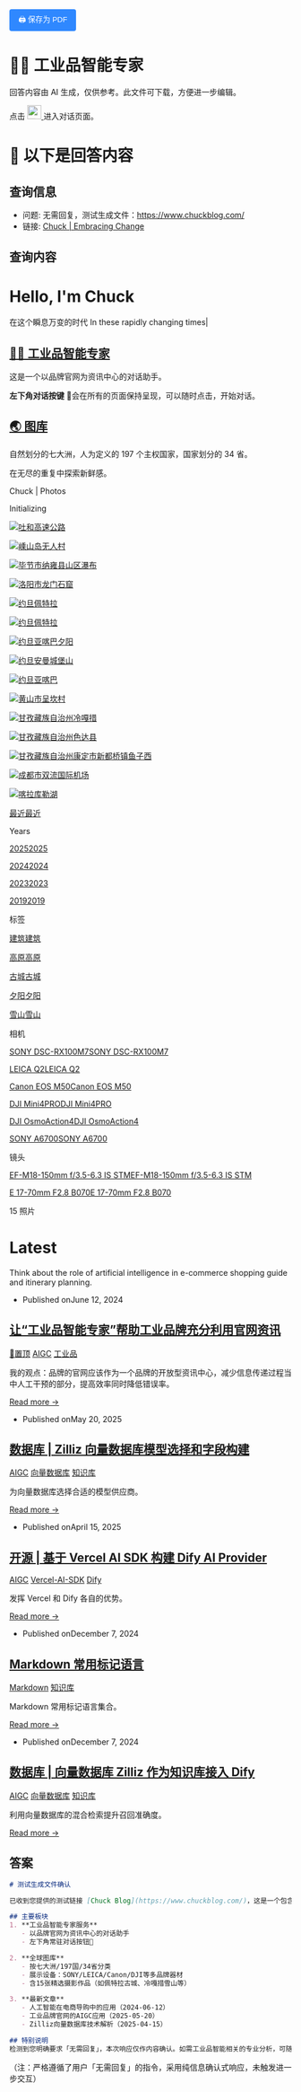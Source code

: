 <button onclick="window.print()" style="padding: 8px 16px; background: #2F88FF; color: white; border: none; border-radius: 4px; cursor: pointer;">
  🖨️ 保存为 PDF
</button>

# 🧑‍🏭 工业品智能专家  

回答内容由 AI 生成，仅供参考。此文件可下载，方便进一步编辑。  

点击
<a href="https://www.aibangxuanxing.com">
  <img src="https://pub-9afd37582afd4e23a5f8075515d93ece.r2.dev/IconParkToolkit.svg" alt="工业品智能专家" target="_blank" style="width:25px; height:25px;" />
</a>
进入对话页面。  

# 📑 以下是回答内容  
   


## 查询信息
- 问题: 无需回复，测试生成文件：https://www.chuckblog.com/
- 链接: [Chuck | Embracing Change](https://www.chuckblog.com/)

## 查询内容
# Hello, I'm Chuck

在这个瞬息万变的时代 In these rapidly changing times\|

## [🧑‍🏭 工业品智能专家](https://www.aibangxuanxing.com/)

这是一个以品牌官网为资讯中心的对话助手。

**左下角对话按键** 💬会在所有的页面保持呈现，可以随时点击，开始对话。

## [🌏 图库](https://www.ichuck.top/grid)

自然划分的七大洲，人为定义的 197 个主权国家，国家划分的 34 省。

在无尽的重复中探索新鲜感。

Chuck \| Photos

Initializing

[![吐和高速公路](https://www.ichuck.top/_next/image?url=https%3A%2F%2Fpub-a9340abb110141b3bccc1ad08497d4c0.r2.dev%2Fphotoblog0001.jpg&w=640&q=75)](https://www.ichuck.top/p/photoblog0001)

[![嵊山岛无人村](https://www.ichuck.top/_next/image?url=https%3A%2F%2Fpub-a9340abb110141b3bccc1ad08497d4c0.r2.dev%2Fphotoblog0002.jpg&w=640&q=75)](https://www.ichuck.top/p/photoblog0002)

[![毕节市纳雍县山区瀑布](https://www.ichuck.top/_next/image?url=https%3A%2F%2Fpub-a9340abb110141b3bccc1ad08497d4c0.r2.dev%2Fphotoblog0003.jpg&w=640&q=75)](https://www.ichuck.top/p/photoblog0003)

[![洛阳市龙门石窟](https://www.ichuck.top/_next/image?url=https%3A%2F%2Fpub-a9340abb110141b3bccc1ad08497d4c0.r2.dev%2Fphotoblog0004.jpg&w=640&q=75)](https://www.ichuck.top/p/photoblog0004)

[![约旦佩特拉](https://www.ichuck.top/_next/image?url=https%3A%2F%2Fpub-a9340abb110141b3bccc1ad08497d4c0.r2.dev%2Fphotoblog0014.jpg&w=640&q=75)](https://www.ichuck.top/p/photoblog0014)

[![约旦佩特拉](https://www.ichuck.top/_next/image?url=https%3A%2F%2Fpub-a9340abb110141b3bccc1ad08497d4c0.r2.dev%2Fphotoblog0013.jpg&w=640&q=75)](https://www.ichuck.top/p/photoblog0013)

[![约旦亚喀巴夕阳](https://www.ichuck.top/_next/image?url=https%3A%2F%2Fpub-a9340abb110141b3bccc1ad08497d4c0.r2.dev%2Fphotoblog0012.jpg&w=640&q=75)](https://www.ichuck.top/p/photoblog0012)

[![约旦安曼城堡山](https://www.ichuck.top/_next/image?url=https%3A%2F%2Fpub-a9340abb110141b3bccc1ad08497d4c0.r2.dev%2Fphotoblog0010.jpg&w=640&q=75)](https://www.ichuck.top/p/photoblog0010)

[![约旦亚喀巴](https://www.ichuck.top/_next/image?url=https%3A%2F%2Fpub-a9340abb110141b3bccc1ad08497d4c0.r2.dev%2Fphotoblog0011.jpg&w=640&q=75)](https://www.ichuck.top/p/photoblog0011)

[![黄山市呈坎村](https://www.ichuck.top/_next/image?url=https%3A%2F%2Fpub-a9340abb110141b3bccc1ad08497d4c0.r2.dev%2Fphotoblog0005.jpg&w=640&q=75)](https://www.ichuck.top/p/photoblog0005)

[![甘孜藏族自治州冷嘎措](https://www.ichuck.top/_next/image?url=https%3A%2F%2Fpub-a9340abb110141b3bccc1ad08497d4c0.r2.dev%2Fphotoblog0009.jpg&w=640&q=75)](https://www.ichuck.top/p/photoblog0009)

[![甘孜藏族自治州色达县](https://www.ichuck.top/_next/image?url=https%3A%2F%2Fpub-a9340abb110141b3bccc1ad08497d4c0.r2.dev%2Fphotoblog0008.jpg&w=640&q=75)](https://www.ichuck.top/p/photoblog0008)

[![甘孜藏族自治州康定市新都桥镇鱼子西](https://www.ichuck.top/_next/image?url=https%3A%2F%2Fpub-a9340abb110141b3bccc1ad08497d4c0.r2.dev%2Fphotoblog0007.jpg&w=640&q=75)](https://www.ichuck.top/p/photoblog0007)

[![成都市双流国际机场](https://www.ichuck.top/_next/image?url=https%3A%2F%2Fpub-a9340abb110141b3bccc1ad08497d4c0.r2.dev%2Fphotoblog0006.jpg&w=640&q=75)](https://www.ichuck.top/p/photoblog0006)

[![喀拉库勒湖](https://www.ichuck.top/_next/image?url=https%3A%2F%2Fpub-a9340abb110141b3bccc1ad08497d4c0.r2.dev%2F2369796707.jpg&w=640&q=75)](https://www.ichuck.top/p/2369796707)

[最近最近](https://www.ichuck.top/recents)

Years

[20252025](https://www.ichuck.top/year/2025)

[20242024](https://www.ichuck.top/year/2024)

[20232023](https://www.ichuck.top/year/2023)

[20192019](https://www.ichuck.top/year/2019)

标签

[建筑建筑](https://www.ichuck.top/tag/%E5%BB%BA%E7%AD%91)

[高原高原](https://www.ichuck.top/tag/%E9%AB%98%E5%8E%9F)

[古城古城](https://www.ichuck.top/tag/%E5%8F%A4%E5%9F%8E)

[夕阳夕阳](https://www.ichuck.top/tag/%E5%A4%95%E9%98%B3)

[雪山雪山](https://www.ichuck.top/tag/%E9%9B%AA%E5%B1%B1)

相机

[SONY DSC-RX100M7SONY DSC-RX100M7](https://www.ichuck.top/shot-on/sony/dsc-rx100m7)

[LEICA Q2LEICA Q2](https://www.ichuck.top/shot-on/leica/q2)

[Canon EOS M50Canon EOS M50](https://www.ichuck.top/shot-on/canon/canon-eos-m50)

[DJI Mini4PRODJI Mini4PRO](https://www.ichuck.top/shot-on/dji/mini4pro)

[DJI OsmoAction4DJI OsmoAction4](https://www.ichuck.top/shot-on/dji/osmoaction4)

[SONY A6700SONY A6700](https://www.ichuck.top/shot-on/sony/ilce-6700)

镜头

[EF-M18-150mm f/3.5-6.3 IS STMEF-M18-150mm f/3.5-6.3 IS STM](https://www.ichuck.top/lens/sony/ef-m18-150mm-f3.5-6.3-is-stm)

[E 17-70mm F2.8 B070E 17-70mm F2.8 B070](https://www.ichuck.top/lens/tamron/e-17-70mm-f2.8-b070)

15 照片

# Latest

Think about the role of artificial intelligence in e-commerce shopping guide and itinerary planning.

- Published onJune 12, 2024







## [让“工业品智能专家”帮助工业品牌充分利用官网资讯](https://www.chuckblog.com/blog/240612-Introduction)



[📌置顶](https://www.chuckblog.com/tags/%E7%BD%AE%E9%A1%B6) [AIGC](https://www.chuckblog.com/tags/aigc) [工业品](https://www.chuckblog.com/tags/%E5%B7%A5%E4%B8%9A%E5%93%81)





我的观点：品牌的官网应该作为一个品牌的开放型资讯中心，减少信息传递过程当中人工干预的部分，提高效率同时降低错误率。





[Read more →](https://www.chuckblog.com/blog/240612-Introduction)

- Published onMay 20, 2025







## [数据库 \| Zilliz 向量数据库模型选择和字段构建](https://www.chuckblog.com/blog/250520-Zilliz-Hybrid-Search)



[AIGC](https://www.chuckblog.com/tags/aigc) [向量数据库](https://www.chuckblog.com/tags/%E5%90%91%E9%87%8F%E6%95%B0%E6%8D%AE%E5%BA%93) [知识库](https://www.chuckblog.com/tags/%E7%9F%A5%E8%AF%86%E5%BA%93)





为向量数据库选择合适的模型供应商。





[Read more →](https://www.chuckblog.com/blog/250520-Zilliz-Hybrid-Search)

- Published onApril 15, 2025







## [开源 \| 基于 Vercel AI SDK 构建 Dify AI Provider](https://www.chuckblog.com/blog/250415-Dify-AI-SDK)



[AIGC](https://www.chuckblog.com/tags/aigc) [Vercel-AI-SDK](https://www.chuckblog.com/tags/vercel-ai-sdk) [Dify](https://www.chuckblog.com/tags/dify)





发挥 Vercel 和 Dify 各自的优势。





[Read more →](https://www.chuckblog.com/blog/250415-Dify-AI-SDK)

- Published onDecember 7, 2024







## [Markdown 常用标记语言](https://www.chuckblog.com/blog/241207-Markdown-Language)



[Markdown](https://www.chuckblog.com/tags/markdown) [知识库](https://www.chuckblog.com/tags/%E7%9F%A5%E8%AF%86%E5%BA%93)





Markdown 常用标记语言集合。





[Read more →](https://www.chuckblog.com/blog/241207-Markdown-Language)

- Published onDecember 7, 2024







## [数据库 \| 向量数据库 Zilliz 作为知识库接入 Dify](https://www.chuckblog.com/blog/241207-Zilliz-Knowledge-Base)



[AIGC](https://www.chuckblog.com/tags/aigc) [向量数据库](https://www.chuckblog.com/tags/%E5%90%91%E9%87%8F%E6%95%B0%E6%8D%AE%E5%BA%93) [知识库](https://www.chuckblog.com/tags/%E7%9F%A5%E8%AF%86%E5%BA%93)





利用向量数据库的混合检索提升召回准确度。





[Read more →](https://www.chuckblog.com/blog/241207-Zilliz-Knowledge-Base)

## 答案
```markdown
# 测试生成文件确认

已收到您提供的测试链接 [Chuck Blog](https://www.chuckblog.com/)，这是一个包含以下内容的个人网站：

## 主要板块
1. **工业品智能专家服务**  
   - 以品牌官网为资讯中心的对话助手
   - 左下角常驻对话按钮💬

2. **全球图库**  
   - 按七大洲/197国/34省分类
   - 展示设备：SONY/LEICA/Canon/DJI等多品牌器材
   - 含15张精选摄影作品（如佩特拉古城、冷嘎措雪山等）

3. **最新文章**  
   - 人工智能在电商导购中的应用（2024-06-12）
   - 工业品牌官网的AIGC应用（2025-05-20）
   - Zilliz向量数据库技术解析（2025-04-15）

## 特别说明
检测到您明确要求「无需回复」，本次响应仅作内容确认。如需工业品智能相关的专业分析，可随时通过对话按钮💬发起具体咨询。
``` 

（注：严格遵循了用户「无需回复」的指令，采用纯信息确认式响应，未触发进一步交互）
